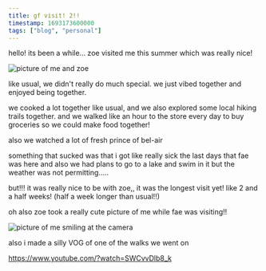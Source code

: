 ```yaml
---
title: gf visit! 2!!
timestamp: 1693173600000
tags: ["blog", "personal"]
---
```


hello! its been a while... zoe visited me this summer which was really nice!

![picture of me and zoe](https://tiger.kittycat.homes/images/blog/diary/28082023/homosexual.webp)

like usual, we didn't really do much special. we just vibed together and enjoyed being together.

we cooked a lot together like usual, and we also explored some local hiking trails together. and we walked like an hour to the store every day to buy groceries so we could make food together!

also we watched a lot of fresh prince of bel-air

something that sucked was that i got like really sick the last days that fae was here and also we had plans to go to a lake and swim in it but the weather was not permitting.....

but!!! it was really nice to be with zoe,, it was the longest visit yet! like 2 and a half weeks! (half a week longer than usual!!)

oh also zoe took a really cute picture of me while fae was visiting!!

![picture of me smiling at the camera](https://tiger.kittycat.homes/images/blog/diary/28082023/cute-tiger.webp)

also i made a silly VOG of one of the walks we went on

https://www.youtube.com/?watch=SWCvvDlb8_k